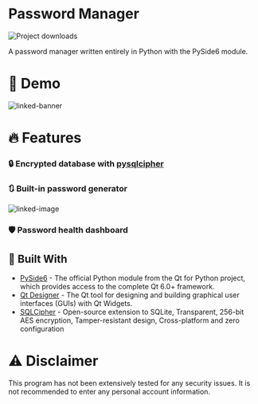# Password Manager
![Project downloads](https://img.shields.io/github/downloads/EmueI/password-manager/total)

 A password manager written entirely in Python with the PySide6 module. 

# 🚀 Demo
![linked-banner](https://i.ibb.co/4JBRMt7/Screenshot-2022-03-11-162837.png)


# 🔥 Features

### 🔒 Encrypted database with [pysqlcipher](https://pypi.org/project/pysqlcipher/)

### 🔃 Built-in password generator 
![linked-image](https://i.ibb.co/HzkNBSB/Screenshot-from-2022-03-20-12-43-03.png)

### 🛡️ Password health dashboard

## 🍔 Built With
- [PySide6](https://pypi.org/project/PySide6/) - The official Python module from the Qt for Python project, which provides access to the complete Qt 6.0+ framework.
- [Qt Designer](https://doc.qt.io/qt-5/qtdesigner-manual.html) - The Qt tool for designing and building graphical user interfaces (GUIs) with Qt Widgets.
- [SQLCipher](https://www.zetetic.net/sqlcipher/) - Open-source extension to SQLite, Transparent, 256-bit AES encryption, Tamper-resistant design, Cross-platform and zero configuration



# ⚠️ Disclaimer

This program has not been extensively tested for any security issues.
It is not recommended to enter any personal account information. 
